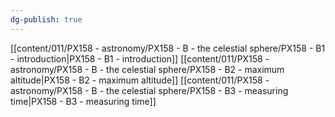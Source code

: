 ```yaml
---
dg-publish: true
---
```


[[content/011/PX158 - astronomy/PX158 - B - the celestial sphere/PX158 - B1 - introduction\|PX158 - B1 - introduction]]
[[content/011/PX158 - astronomy/PX158 - B - the celestial sphere/PX158 - B2 - maximum altitude\|PX158 - B2 - maximum altitude]]
[[content/011/PX158 - astronomy/PX158 - B - the celestial sphere/PX158 - B3 - measuring time\|PX158 - B3 - measuring time]]

